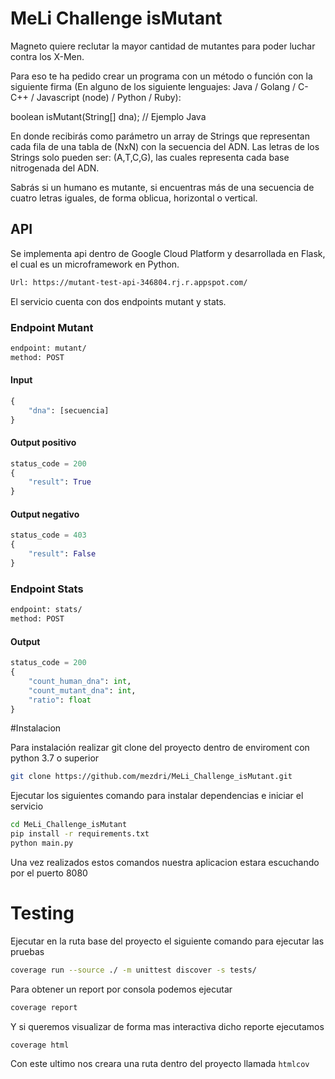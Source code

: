 # MeLi Challenge isMutant
Magneto quiere reclutar la mayor cantidad de mutantes para poder luchar
contra los X-Men.


Para eso te ha pedido crear un programa con un método o función con la siguiente firma (En
alguno de los siguiente lenguajes: Java / Golang / C-C++ / Javascript (node) / Python / Ruby):

boolean isMutant(String[] dna); // Ejemplo Java

En donde recibirás como parámetro un array de Strings que representan cada fila de una tabla
de (NxN) con la secuencia del ADN. Las letras de los Strings solo pueden ser: (A,T,C,G), las
cuales representa cada base nitrogenada del ADN.

Sabrás si un humano es mutante, si encuentras más de una secuencia de cuatro letras
iguales, de forma oblicua, horizontal o vertical.


## API

Se implementa api dentro de Google Cloud Platform y desarrollada en Flask, el cual es un microframework en Python.

```bash
Url: https://mutant-test-api-346804.rj.r.appspot.com/
```

El servicio cuenta con dos endpoints mutant y stats.

### Endpoint Mutant

```bash
endpoint: mutant/
method: POST
```
#### Input
```python
{
	"dna": [secuencia]
}
```

#### Output positivo

```python
status_code = 200
{
	"result": True
}
```

#### Output negativo

```python
status_code = 403
{
	"result": False
}
```
### Endpoint Stats
```bash
endpoint: stats/
method: POST
```

#### Output

```python
status_code = 200
{
    "count_human_dna": int,
    "count_mutant_dna": int,
    "ratio": float
}
```

#Instalacion

Para instalación realizar git clone del proyecto dentro de enviroment con python 3.7 o superior

```bash
git clone https://github.com/mezdri/MeLi_Challenge_isMutant.git
```

Ejecutar los siguientes comando para instalar dependencias e iniciar el servicio

```bash
cd MeLi_Challenge_isMutant
pip install -r requirements.txt
python main.py
```

Una vez realizados estos comandos nuestra aplicacion estara escuchando por el puerto 8080


# Testing
Ejecutar en la ruta base del proyecto el siguiente comando para ejecutar las pruebas
```bash
coverage run --source ./ -m unittest discover -s tests/
```

Para obtener un report por consola podemos ejecutar 
```bash
coverage report
```

Y si queremos visualizar de forma mas interactiva dicho reporte ejecutamos

```bash
coverage html
```

Con este ultimo nos creara una ruta dentro del proyecto llamada `htmlcov`